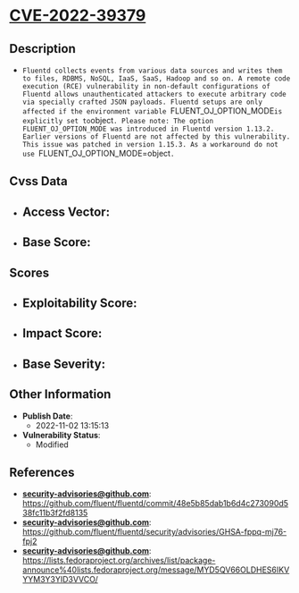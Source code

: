 
# [CVE-2022-39379](https://github.com/fluent/fluentd/commit/48e5b85dab1b6d4c273090d538fc11b3f2fd8135)

## Description

- `Fluentd collects events from various data sources and writes them to files, RDBMS, NoSQL, IaaS, SaaS, Hadoop and so on. A remote code execution (RCE) vulnerability in non-default configurations of Fluentd allows unauthenticated attackers to execute arbitrary code via specially crafted JSON payloads. Fluentd setups are only affected if the environment variable `FLUENT_OJ_OPTION_MODE` is explicitly set to `object`. Please note: The option FLUENT_OJ_OPTION_MODE was introduced in Fluentd version 1.13.2. Earlier versions of Fluentd are not affected by this vulnerability. This issue was patched in version 1.15.3. As a workaround do not use `FLUENT_OJ_OPTION_MODE=object`.`

## Cvss Data

- **Access Vector**:
  - 
- **Base Score**:
  - 

## Scores

- **Exploitability Score**:
  - 
- **Impact Score**:
  - 
- **Base Severity**:
  - 

## Other Information

- **Publish Date**:
  - 2022-11-02 13:15:13
- **Vulnerability Status**:
  - Modified

## References

- **security-advisories@github.com**: https://github.com/fluent/fluentd/commit/48e5b85dab1b6d4c273090d538fc11b3f2fd8135
- **security-advisories@github.com**: https://github.com/fluent/fluentd/security/advisories/GHSA-fppq-mj76-fpj2
- **security-advisories@github.com**: https://lists.fedoraproject.org/archives/list/package-announce%40lists.fedoraproject.org/message/MYD5QV66OLDHES6IKVYYM3Y3YID3VVCO/
